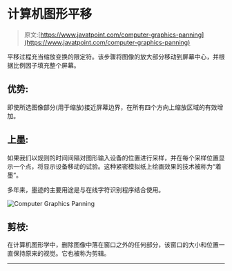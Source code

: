 # 计算机图形平移

> 原文:[https://www.javatpoint.com/computer-graphics-panning](https://www.javatpoint.com/computer-graphics-panning)

平移过程充当缩放变换的限定符。该步骤将图像的放大部分移动到屏幕中心，并根据比例因子填充整个屏幕。

## 优势:

即使所选图像部分(用于缩放)接近屏幕边界，在所有四个方向上缩放区域的有效增加。

## 上墨:

如果我们以规则的时间间隔对图形输入设备的位置进行采样，并在每个采样位置显示一个点，将显示设备移动的试验。这种紧密模拟纸上绘画效果的技术被称为“着墨”。

多年来，墨迹的主要用途是与在线字符识别程序结合使用。

![Computer Graphics Panning](../Images/9134fcac086004751e33dabed75a3806.png)

## 剪枝:

在计算机图形学中，删除图像中落在窗口之外的任何部分，该窗口的大小和位置一直保持原来的视觉。它也被称为剪辑。

* * *